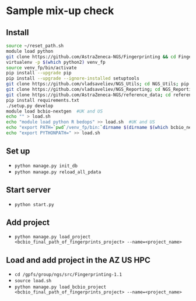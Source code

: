 # Sample mix-up check

## Install

```bash
source ~/reset_path.sh
module load python
git clone https://github.com/AstraZeneca-NGS/Fingerprinting && cd Fingerprinting
virtualenv -p $(which python2) venv_fp
source venv_fp/bin/activate
pip install --upgrade pip
pip install --upgrade --ignore-installed setuptools
git clone https://github.com/vladsaveliev/NGS_Utils; cd NGS_Utils; pip install -r requirements.txt; ./setup.py develop cd ..
git clone https://github.com/vladsaveliev/NGS_Reporting; cd NGS_Reporting; pip install -r requirements.txt; ./setup.py develop cd ..
git clone https://github.com/AstraZeneca-NGS/reference_data; cd reference_data/bed_annotation; ./setup.py develop; cd ../..
pip install requirements.txt
./setup.py develop
module load bcbio-nextgen  #UK and US
echo "" > load.sh
echo "module load python R bedops" >> load.sh  #UK and US
echo "export PATH=`pwd`/venv_fp/bin:`dirname $(dirname $(which bcbio_nextgen.py))`/anaconda/bin:\$PATH" >> load.sh
echo "export PYTHONPATH=" >> load.sh
```

## Set up

- `python manage.py init_db`
- `python manage.py reload_all_pdata`

## Start server

- `python start.py`

## Add project

- `python manage.py load_project <bcbio_final_path_of_fingerprints_project> --name=<project_name>`

## Load and add project in the AZ US HPC

- `cd /gpfs/group/ngs/src/Fingerprinting-1.1`
- `source load.sh`
- `python manage.py load_bcbio_project <bcbio_final_path_of_fingerprints_project> --name=<project_name>`
